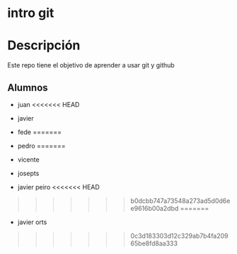 # intro git

# Descripción

Este repo tiene el objetivo de aprender a usar git y github

## Alumnos

- juan
<<<<<<< HEAD
- javier
- fede
=======

- pedro
=======
- vicente
- josepts
- javier peiro
<<<<<<< HEAD
>>>>>>> b0dcbb747a73548a273ad5d0d6ee9616b00a2dbd
=======
- javier orts

>>>>>>> 0c3d183303d12c329ab7b4fa20965be8fd8aa333
